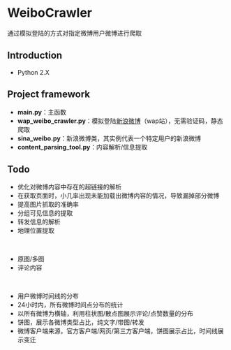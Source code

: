 # WeiboCrawler
通过模拟登陆的方式对指定微博用户微博进行爬取

## Introduction
- Python 2.X

## Project framework
- **main.py**：主函数
- **wap_weibo_crawler.py**：模拟登陆[新浪微博](https://weibo.cn)（wap站），无需验证码，静态爬取
- **sina_weibo.py**：新浪微博类，其实例代表一个特定用户的新浪微博
- **content_parsing_tool.py**：内容解析/信息提取

## Todo
- 优化对微博内容中存在的超链接的解析
- 在获取页面时，小几率出现未能加载出微博内容的情况，导致漏掉部分微博
- 提高图片抓取的准确率
- 分组可见信息的提取
- 转发信息的解析
- 地理位置提取
<br/>

- 原图/多图
- 评论内容
<br/>

- 用户微博时间线的分布
- 24小时内，所有微博时间点分布的统计
- 以所有微博为横轴，利用柱状图/散点图展示评论/点赞数量的分布
- 饼图，展示各微博类型占比，纯文字/带图/转发
- 微博客户端来源，官方客户端/网页/第三方客户端，饼图展示占比，时间线展示变迁

